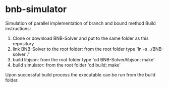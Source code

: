 # bnb-simulator
Simulation of parallel implementation of branch and bound method
Build instructions:
1. Clone or download BNB-Solver and put to the same folder as this repository
2. link BNB-Solver to the root folder: from the root folder type 'ln -s ../BNB-solver ."
3. build libjson: from the root folder type 'cd BNB-Solver/libjson; make'
4. build simulator: from the root folder 'cd build; make'

Upon successful build process the executable can be run from the build folder. 
